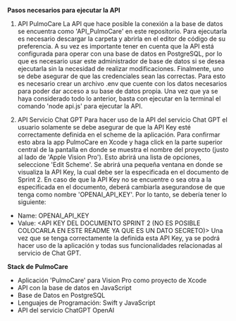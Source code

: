 **Pasos necesarios para ejecutar la API**

1. API PulmoCare
  La API que hace posible la conexión a la base de datos se encuentra como 'API_PulmoCare' en este repositorio. Para ejecutarla es necesario descargar la carpeta y abrirla en el editor de código de su preferencia.
A su vez es importante tener en cuenta que la API está configurada para operar con una base de datos en PostgreSQL, por lo que es necesario usar este administrador de base de datos si se desea ejecutarla sin la necesidad de realizar modificaciones.
Finalmente, uno se debe asegurar de que las credenciales sean las correctas. Para esto es necesario crear un archivo .env que cuente con los datos necesarios para poder dar acceso a su base de datos propia.
Una vez que ya se haya considerado todo lo anterior, basta con ejecutar en la terminal el comando 'node api.js' para ejecutar la API.

3. API Servicio Chat GPT
   Para hacer uso de la API del servicio Chat GPT el usuario solamente se debe asegurar de que la API Key esté correctamente definida en el scheme de la aplicación. Para confirmar esto abra la app PulmoCare en Xcode y haga click en la parte superior central de la pantalla en donde se muestra el nombre del proyecto (justo al lado de 'Apple Vision Pro'). Esto abrirá una lista de opciones, seleccione 'Edit Scheme'. Se abrirá una pequeña ventana en donde se visualiza la API Key, la cual debe ser la especificada en el documento de Sprint 2. En caso de que la API Key no se encuentre o sea otra a la especificada en el documento, deberá cambiarla asegurandose de que tenga como nombre 'OPENAI_API_KEY'. Por lo tanto, se debería tener lo siguiente: 
- Name: OPENAI_API_KEY
- Value: <API KEY DEL DOCUMENTO SPRINT 2 (NO ES POSIBLE COLOCARLA EN ESTE README YA QUE ES UN DATO SECRETO)>
Una vez que se tenga correctamente la definida esta API Key, ya se podrá hacer uso de la aplicación y todas sus funcionalidades relacionadas al servicio de Chat GPT.



**Stack de PulmoCare**
- Aplicación 'PulmoCare' para Vision Pro como proyecto de Xcode
- API con la base de datos en JavaScript
- Base de Datos en PostgreSQL
- Lenguajes de Programación: Swift y JavaScript
- API del servicio ChatGPT OpenAI
